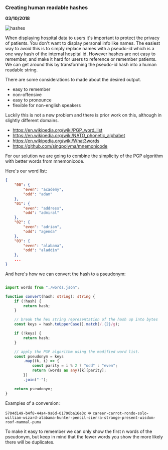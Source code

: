 ### Creating human readable hashes

__03/10/2018__

![hashes](https://imgs.xkcd.com/comics/password_strength.png)

When displaying hospital data to users it's important to protect the privacy of patients. You don't want to display personal info like names. The easiest way to avoid this is to simply replace names with a pseudo-id which is a one way hash of the internal hospital id. However hashes are not easy to remember, and make it hard for users to reference or remember patients. We can get around this by transforming the pseudo-id hash into a human readable string.

There are some considerations to made about the desired output.

- easy to remember
- non-offensive
- easy to pronounce
- flexible for non-english speakers

Luckily this is not a new problem and there is prior work on this, although in slightly different domains.

- https://en.wikipedia.org/wiki/PGP_word_list
- https://en.wikipedia.org/wiki/NATO_phonetic_alphabet
- https://en.wikipedia.org/wiki/What3words
- https://github.com/singpolyma/mnemonicode

For our solution we are going to combine the simplicity of the PGP algorithm with better words from mnemonicode.

Here's our word list:

```json
{
    "00": {
        "even": "academy",
        "odd": "adam"
    },
    "01": {
        "even": "address",
        "odd": "admiral"
    },
    "02": {
        "even": "adrian",
        "odd": "agenda"
    },
    "03": {
        "even": "alabama",
        "odd": "aladdin"
    },
    ...
}
```

And here's how we can convert the hash to a pseudonym:

```typescript

import words from "./words.json";

function convert(hash: string): string {
    if (!hash) {
        return hash;
    }

    // break the hex string representation of the hash up into bytes
    const keys = hash.toUpperCase().match(/.{2}/g);

    if (!keys) {
        return hash;
    }

    // apply the PGP algorithm using the modified word list.
    const pseudonym = keys
        .map((k, i) => {
            const parity = i % 2 ? "odd" : "even";
            return (words as any)[k][parity];
        })
        .join("-");

    return pseudonym;
}
```

Examples of a conversion:

`5704d149-b4f8-44a4-9a6d-01790ba16e3c`
=>
`career-carrot-rondo-solo-william-wizard-alabama-hunter-pencil-sierra-strange-present-wisdom-roof-mammal-puma`

To make it easy to remember we can only show the first n words of the pseudonym, but keep in mind that the fewer words you show the more likely there will be duplicates.
